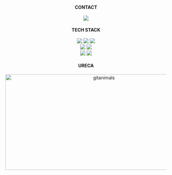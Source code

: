 
<div align="center">

<H4>CONTACT</H4>

<a href="https://mail.google.com/mail/?view=cm&amp;fs=1&amp;to=wngml3098@gmail.com" target="_blank"><img src="https://img.shields.io/badge/Gmail-EA4335?style=flat-sqared&logo=Gmail&logoColor=white"/></a>

<H4>TECH STACK</H4>
<img src="https://img.shields.io/badge/HTML-000000?style=flat-sqared&logo=HTML5&logoColor=#E34F26"/></a>
<img src="https://img.shields.io/badge/CSS-000000?style=flat-sqared&logo=CSS3&logoColor=#1572B6"/></a>
<img src="https://img.shields.io/badge/JavaScript-000000?style=flat-sqared&logo=JavaScript&logoColor=#F7DF1E"/></a></br>
<img src="https://img.shields.io/badge/React-000000?style=flat-sqared&logo=React&logoColor=#ffffff"/></a>
<img src="https://img.shields.io/badge/ReactNative-000000?style=flat-sqared&logo=React&logoColor=#ffffff"/></a></br>
<img src="https://img.shields.io/badge/Next-000000?style=flat-sqared&logo=Next.js&logoColor=#ffffff"/></a>
<img src="https://img.shields.io/badge/Unity-000000?style=flat-sqared&logo=Unity&logoColor=#ffffff"/></a>



<H4>URECA</H4>
<a href="https://www.gitanimals.org/">
      <img
        src="https://render.gitanimals.org/guilds/751688718990810619/draw"
        width="600"
        height="300"
        alt="gitanimals"
      />
</a>
